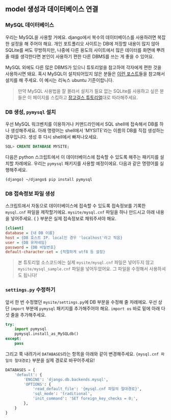 ## model 생성과 데이터베이스 연결

### MySQL 데이터베이스
우리는 MySQL을 사용할 거에요.
django에서 복수의 데이터베이스를 사용하려면 복잡한 설정을 해 주어야 해요.
개인 포트폴리오 사이트는 DB에 저장할 내용이 많지 않아 SQLite를 써도 무방하지만,
나중에 다른 용도의 사이트에서 많은 데이터를 화면에 뿌려줄 때를 생각한다면
본인이 사용하기 편한 다른 DBMS를 쓰는 게 좋을 수 있어요.
 
MySQL 외에도 다른 많은 DBMS가 있으니 튜토리얼을 참고하여 각자에게 편한 것을 사용하시면 돼요. 
혹시 MySQL이 설치되어있지 않은 분들은 [이런 포스트](https://www.digitalocean.com/community/tutorials/how-to-install-mysql-on-ubuntu-14-04)들을
참고해서 설치를 해 주세요. 이 예시는 리눅스 ubuntu 기준이랍니다.

>만약 MySQL 사용법을 잘 몰라서 설치가 필요 없는 SQLite를 사용하고 싶은 분들은 이 페이지를 스킵하고
[장고걸스 튜토리얼](https://tutorial.djangogirls.org/ko/django_start_project/)대로 따라해주세요.


### DB 생성, `pymysql` 설치
우선 MySQL 워크벤치를 이용하거나 커맨드라인에서 SQL shell에 접속해서
DB를 하나 생성해주세요. 아래 명령어는 shell에서 'MYSITE'라는 이름의 DB를 직접 생성하는 경우입니다.
생성 후 다시 shell에서 빠져나오세요.
```sql
SQL> CREATE DATABASE MYSITE;
```

다음은 python 스크립트에서 이 데이터베이스에 접속할 수 있도록 해주는 패키지를 설치할 차례에요.
우리는 `pymysql` 패키지를 사용할 예정이에요. 다음과 같은 명령어를 실행해주세요.
```bash
(django) ~/django$ pip install pymysql
```


### DB 접속정보 파일 생성
스크립트에서 자동으로 데이터베이스에 접속할 수 있도록 접속정보를 기록한 `mysql.cnf` 파일을 제작할거에요.
`mysite/mysql.cnf` 파일을 하나 만드시고 아래 내용을 넣어주세요.
{ } 부분은 실제 접속정보로 채워주셔야 해요.
```ini
[client]
database = {내 DB 이름}
host = {DB 호스트 IP. local인 경우 'localhost'라고 적음}
user = {DB 유저네임}
password = {DB 비밀번호}
default-character-set = {적절하게 utf8 등 설정}
```
>본 튜토리얼 소스코드에는 실제 `mysite/mysql.cnf` 파일은 넣어두지 않고
`mysite/mysql_sample.cnf` 파일을 넣어두었어요. 그 파일을 수정해서 사용하셔도 됩니다!


### `settings.py` 수정하기
앞서 한 번 수정했던 `mysite/settings.py`에 DB 부분을 수정해 줄 차례에요.
우선 상단 `import` 부분에 `pymysql` 패키지를 추가해주어야 해요.
`import os` 바로 밑에 아래 다섯 줄을 추가해주세요.
```python
try:
    import pymysql
    pymysql.install_as_MySQLdb()
except:
    pass
```

그리고 쭉 내려가서 `DATABASES`라는 항목을 아래와 같이 변경해주세요.
`{mysql.cnf 파일의 절대경로}` 부분을 실제 경로로 바꾸어주세요!
```python
DATABASES = {
    'default': {
        'ENGINE': 'django.db.backends.mysql',
        'OPTIONS': {
            'read_default_file': '{mysql.cnf 파일의 절대경로}',
            'sql_mode': 'traditional',
            'init_command': 'SET foreign_key_checks = 0;',
        },
    }
}
```
